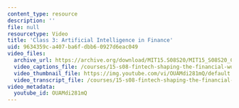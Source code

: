 ```yaml
---
content_type: resource
description: ''
file: null
resourcetype: Video
title: 'Class 3: Artificial Intelligence in Finance'
uid: 9634359c-a407-ba6f-dbb6-0927d6eac049
video_files:
  archive_url: https://archive.org/download/MIT15.S08S20/MIT15_S08S20_Class03_300k.mp4
  video_captions_file: /courses/15-s08-fintech-shaping-the-financial-world-spring-2020/01c00de5c52b586d9bd1241956b07834_OUAMdi281mQ.vtt
  video_thumbnail_file: https://img.youtube.com/vi/OUAMdi281mQ/default.jpg
  video_transcript_file: /courses/15-s08-fintech-shaping-the-financial-world-spring-2020/2eeaee6bb9a736f2eecf0226c84c2242_OUAMdi281mQ.pdf
video_metadata:
  youtube_id: OUAMdi281mQ
---
```

